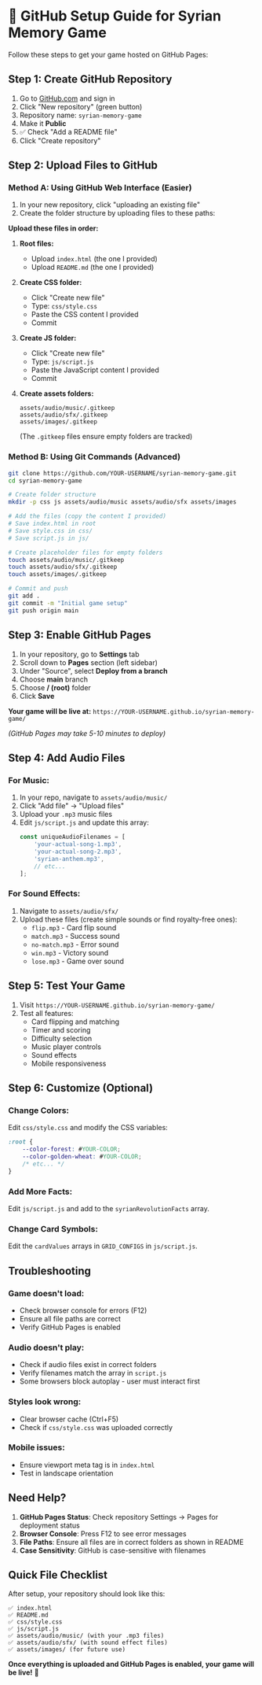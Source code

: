 # 🚀 GitHub Setup Guide for Syrian Memory Game

Follow these steps to get your game hosted on GitHub Pages:

## Step 1: Create GitHub Repository

1. Go to [GitHub.com](https://github.com) and sign in
2. Click "New repository" (green button)
3. Repository name: `syrian-memory-game`
4. Make it **Public**
5. ✅ Check "Add a README file"
6. Click "Create repository"

## Step 2: Upload Files to GitHub

### Method A: Using GitHub Web Interface (Easier)

1. In your new repository, click "uploading an existing file"
2. Create the folder structure by uploading files to these paths:

**Upload these files in order:**

1. **Root files:**
   - Upload `index.html` (the one I provided)
   - Upload `README.md` (the one I provided)

2. **Create CSS folder:**
   - Click "Create new file"
   - Type: `css/style.css`
   - Paste the CSS content I provided
   - Commit

3. **Create JS folder:**
   - Click "Create new file" 
   - Type: `js/script.js`
   - Paste the JavaScript content I provided
   - Commit

4. **Create assets folders:**
   ```
   assets/audio/music/.gitkeep
   assets/audio/sfx/.gitkeep
   assets/images/.gitkeep
   ```
   (The `.gitkeep` files ensure empty folders are tracked)

### Method B: Using Git Commands (Advanced)

```bash
git clone https://github.com/YOUR-USERNAME/syrian-memory-game.git
cd syrian-memory-game

# Create folder structure
mkdir -p css js assets/audio/music assets/audio/sfx assets/images

# Add the files (copy the content I provided)
# Save index.html in root
# Save style.css in css/
# Save script.js in js/

# Create placeholder files for empty folders
touch assets/audio/music/.gitkeep
touch assets/audio/sfx/.gitkeep
touch assets/images/.gitkeep

# Commit and push
git add .
git commit -m "Initial game setup"
git push origin main
```

## Step 3: Enable GitHub Pages

1. In your repository, go to **Settings** tab
2. Scroll down to **Pages** section (left sidebar)
3. Under "Source", select **Deploy from a branch**
4. Choose **main** branch
5. Choose **/ (root)** folder
6. Click **Save**

**Your game will be live at:**
`https://YOUR-USERNAME.github.io/syrian-memory-game/`

*(GitHub Pages may take 5-10 minutes to deploy)*

## Step 4: Add Audio Files

### For Music:
1. In your repo, navigate to `assets/audio/music/`
2. Click "Add file" → "Upload files"
3. Upload your `.mp3` music files
4. Edit `js/script.js` and update this array:
   ```javascript
   const uniqueAudioFilenames = [
       'your-actual-song-1.mp3',
       'your-actual-song-2.mp3',
       'syrian-anthem.mp3',
       // etc...
   ];
   ```

### For Sound Effects:
1. Navigate to `assets/audio/sfx/`
2. Upload these files (create simple sounds or find royalty-free ones):
   - `flip.mp3` - Card flip sound
   - `match.mp3` - Success sound
   - `no-match.mp3` - Error sound  
   - `win.mp3` - Victory sound
   - `lose.mp3` - Game over sound

## Step 5: Test Your Game

1. Visit `https://YOUR-USERNAME.github.io/syrian-memory-game/`
2. Test all features:
   - Card flipping and matching
   - Timer and scoring
   - Difficulty selection
   - Music player controls
   - Sound effects
   - Mobile responsiveness

## Step 6: Customize (Optional)

### Change Colors:
Edit `css/style.css` and modify the CSS variables:
```css
:root {
    --color-forest: #YOUR-COLOR;
    --color-golden-wheat: #YOUR-COLOR;
    /* etc... */
}
```

### Add More Facts:
Edit `js/script.js` and add to the `syrianRevolutionFacts` array.

### Change Card Symbols:
Edit the `cardValues` arrays in `GRID_CONFIGS` in `js/script.js`.

## Troubleshooting

### Game doesn't load:
- Check browser console for errors (F12)
- Ensure all file paths are correct
- Verify GitHub Pages is enabled

### Audio doesn't play:
- Check if audio files exist in correct folders
- Verify filenames match the array in `script.js`
- Some browsers block autoplay - user must interact first

### Styles look wrong:
- Clear browser cache (Ctrl+F5)
- Check if `css/style.css` was uploaded correctly

### Mobile issues:
- Ensure viewport meta tag is in `index.html`
- Test in landscape orientation

## Need Help?

1. **GitHub Pages Status**: Check repository Settings → Pages for deployment status
2. **Browser Console**: Press F12 to see error messages
3. **File Paths**: Ensure all files are in correct folders as shown in README
4. **Case Sensitivity**: GitHub is case-sensitive with filenames

## Quick File Checklist

After setup, your repository should look like this:

```
✅ index.html
✅ README.md
✅ css/style.css
✅ js/script.js
✅ assets/audio/music/ (with your .mp3 files)
✅ assets/audio/sfx/ (with sound effect files)
✅ assets/images/ (for future use)
```

**Once everything is uploaded and GitHub Pages is enabled, your game will be live!** 🎉
